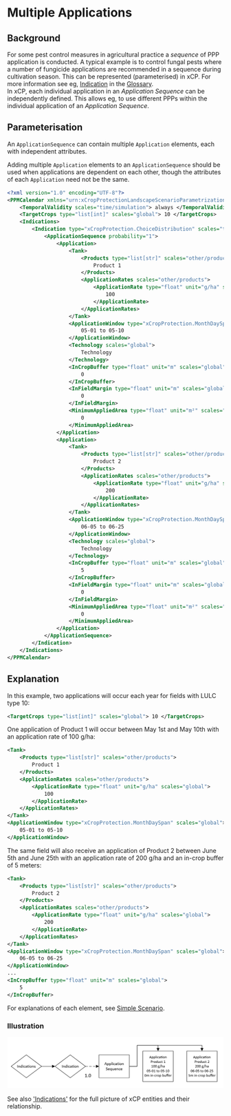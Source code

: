 # Multiple Applications

## Background
For some pest control measures in agricultural practice a *sequence* of PPP application is conducted. A typical example is to control fungal pests where a number of fungicide applications are recommended in a sequence during cultivation season. This can be represented (parameterised) in xCP. For more information see eg, [Indication](../reference/glossary.md#indication) in the [Glossary](../reference/glossary.md).   
In xCP, each individual application in an *Application Sequence* can be independently defined. This allows eg, to use different PPPs within the individual application of an *Application Sequence*.  

## Parameterisation
An `ApplicationSequence` can contain multiple `Application` elements, each with independent attributes.

Adding multiple `Application` elements to an `ApplicationSequence` should be used when applications are dependent on each other, though the attributes of each `Application` need not be the same.

``` xml
<?xml version="1.0" encoding="UTF-8"?>
<PPMCalendar xmlns="urn:xCropProtectionLandscapeScenarioParametrization">
    <TemporalValidity scales="time/simulation"> always </TemporalValidity>
    <TargetCrops type="list[int]" scales="global"> 10 </TargetCrops>
    <Indications>
        <Indication type="xCropProtection.ChoiceDistribution" scales="time/year, space/base_geometry">
            <ApplicationSequence probability="1">
                <Application>
                    <Tank>
                        <Products type="list[str]" scales="other/products">
                            Product 1
                        </Products>
                        <ApplicationRates scales="other/products">
                            <ApplicationRate type="float" unit="g/ha" scales="global">
                                100
                            </ApplicationRate>
                        </ApplicationRates>
                    </Tank>
                    <ApplicationWindow type="xCropProtection.MonthDaySpan" scales="global">
                        05-01 to 05-10
                    </ApplicationWindow>
                    <Technology scales="global">
                        Technology
                    </Technology>
                    <InCropBuffer type="float" unit="m" scales="global">
                        0
                    </InCropBuffer>
                    <InFieldMargin type="float" unit="m" scales="global">
                        0
                    </InFieldMargin>
                    <MinimumAppliedArea type="float" unit="m²" scales="global">
                        0
                    </MinimumAppliedArea>
                </Application>
                <Application>
                    <Tank>
                        <Products type="list[str]" scales="other/products">
                            Product 2
                        </Products>
                        <ApplicationRates scales="other/products">
                            <ApplicationRate type="float" unit="g/ha" scales="global">
                                200
                            </ApplicationRate>
                        </ApplicationRates>
                    </Tank>
                    <ApplicationWindow type="xCropProtection.MonthDaySpan" scales="global">
                        06-05 to 06-25
                    </ApplicationWindow>
                    <Technology scales="global">
                        Technology
                    </Technology>
                    <InCropBuffer type="float" unit="m" scales="global">
                        5
                    </InCropBuffer>
                    <InFieldMargin type="float" unit="m" scales="global">
                        0
                    </InFieldMargin>
                    <MinimumAppliedArea type="float" unit="m²" scales="global">
                        0
                    </MinimumAppliedArea>
                </Application>
            </ApplicationSequence>
        </Indication>
    </Indications>
</PPMCalendar>
```

## Explanation

In this example, two applications will occur each year for fields with LULC type 10:

``` xml
<TargetCrops type="list[int]" scales="global"> 10 </TargetCrops>
```

One application of Product 1 will occur between May 1st and May 10th with an application rate of 100 g/ha:

``` xml
<Tank>
    <Products type="list[str]" scales="other/products">
        Product 1
    </Products>
    <ApplicationRates scales="other/products">
        <ApplicationRate type="float" unit="g/ha" scales="global">
            100
        </ApplicationRate>
    </ApplicationRates>
</Tank>
<ApplicationWindow type="xCropProtection.MonthDaySpan" scales="global">
    05-01 to 05-10
</ApplicationWindow>
```

The same field will also receive an application of Product 2 between June 5th and June 25th with an application rate of 200 g/ha and an in-crop buffer of 5 meters:

``` xml
<Tank>
    <Products type="list[str]" scales="other/products">
        Product 2
    </Products>
    <ApplicationRates scales="other/products">
        <ApplicationRate type="float" unit="g/ha" scales="global">
            200
        </ApplicationRate>
    </ApplicationRates>
</Tank>
<ApplicationWindow type="xCropProtection.MonthDaySpan" scales="global">
    06-05 to 06-25
</ApplicationWindow>
...
<InCropBuffer type="float" unit="m" scales="global">
    5
</InCropBuffer>
```

For explanations of each element, see [Simple Scenario](simple-scenario.md).


### Illustration

<img src="../img/multiple-applications.PNG" alt="xCP parameterisation entities and their relationship" width="700"/>  

See also ['Indications'](../reference/glossary.md#indication) for the full picture of xCP entities and their relationship.
